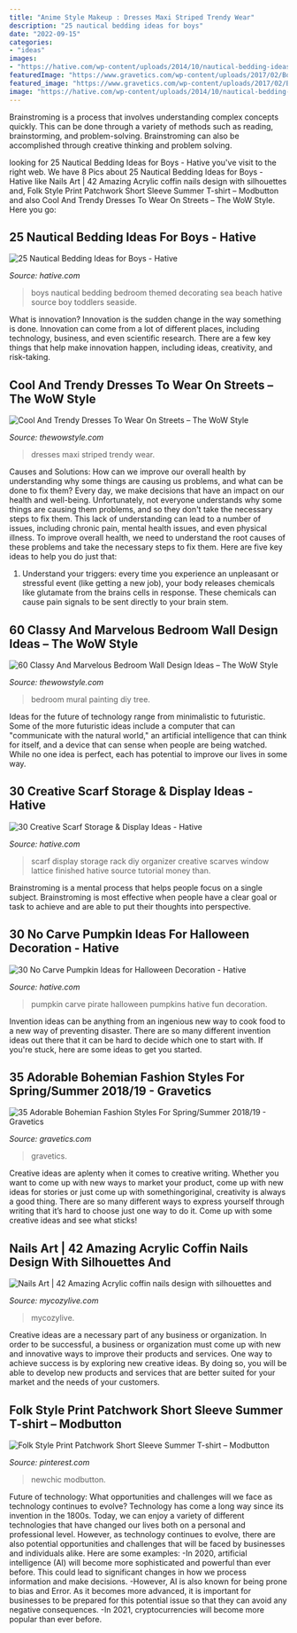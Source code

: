 ```yaml
---
title: "Anime Style Makeup : Dresses Maxi Striped Trendy Wear"
description: "25 nautical bedding ideas for boys"
date: "2022-09-15"
categories:
- "ideas"
images:
- "https://hative.com/wp-content/uploads/2014/10/nautical-bedding-ideas/11-nautical-bedding-ideas-for-boys.jpg"
featuredImage: "https://www.gravetics.com/wp-content/uploads/2017/02/Boho-Chic-Bohemian-Style-Clothing-Dresses22.jpg"
featured_image: "https://www.gravetics.com/wp-content/uploads/2017/02/Boho-Chic-Bohemian-Style-Clothing-Dresses22.jpg"
image: "https://hative.com/wp-content/uploads/2014/10/nautical-bedding-ideas/11-nautical-bedding-ideas-for-boys.jpg"
---
```



Brainstroming is a process that involves understanding complex concepts quickly. This can be done through a variety of methods such as reading, brainstorming, and problem-solving. Brainstroming can also be accomplished through creative thinking and problem solving.

	

		
looking for 25 Nautical Bedding Ideas for Boys - Hative you've visit to the right web. We have 8 Pics about 25 Nautical Bedding Ideas for Boys - Hative like Nails Art | 42 Amazing Acrylic coffin nails design with silhouettes and, Folk Style Print Patchwork Short Sleeve Summer T-shirt – Modbutton and also Cool And Trendy Dresses To Wear On Streets – The WoW Style. Here you go:
		
    
## 25 Nautical Bedding Ideas For Boys - Hative

<img loading=lazy src="https://hative.com/wp-content/uploads/2014/10/nautical-bedding-ideas/11-nautical-bedding-ideas-for-boys.jpg" onerror="this.onerror=null;this.src='https://tse2.mm.bing.net/th?id=OIP.ayFmTou8Oi48Mi3qIfw1sQHaJ3&amp;pid=15.1';" alt="25 Nautical Bedding Ideas for Boys - Hative">

_Source: hative.com_

>boys nautical bedding bedroom themed decorating sea beach hative source boy toddlers seaside. 

	

What is innovation?
Innovation is the sudden change in the way something is done. Innovation can come from a lot of different places, including technology, business, and even scientific research. There are a few key things that help make innovation happen, including ideas, creativity, and risk-taking.

    
## Cool And Trendy Dresses To Wear On Streets – The WoW Style

<img loading=lazy src="http://thewowstyle.com/wp-content/uploads/2016/07/Striped-Maxi-Dress-Casual-Chic-Streetstyle.jpg" onerror="this.onerror=null;this.src='https://tse2.mm.bing.net/th?id=OIP.320UR7RvjMwmJEsF6gxvuwHaJ4&amp;pid=15.1';" alt="Cool And Trendy Dresses To Wear On Streets – The WoW Style">

_Source: thewowstyle.com_

>dresses maxi striped trendy wear. 

	

Causes and Solutions: How can we improve our overall health by understanding why some things are causing us problems, and what can be done to fix them?
Every day, we make decisions that have an impact on our health and well-being. Unfortunately, not everyone understands why some things are causing them problems, and so they don't take the necessary steps to fix them. This lack of understanding can lead to a number of issues, including chronic pain, mental health issues, and even physical illness. To improve overall health, we need to understand the root causes of these problems and take the necessary steps to fix them. Here are five key ideas to help you do just that: 
1) Understand your triggers: every time you experience an unpleasant or stressful event (like getting a new job), your body releases chemicals like glutamate from the brains cells in response. These chemicals can cause pain signals to be sent directly to your brain stem.

    
## 60 Classy And Marvelous Bedroom Wall Design Ideas – The WoW Style

<img loading=lazy src="http://thewowstyle.com/wp-content/uploads/2016/08/DIY-Wall-Mural-Painting-of-a-Tree.jpg" onerror="this.onerror=null;this.src='https://tse4.mm.bing.net/th?id=OIP._IIZ9uh-8VvUpMSG7MHfaAHaJ3&amp;pid=15.1';" alt="60 Classy And Marvelous Bedroom Wall Design Ideas – The WoW Style">

_Source: thewowstyle.com_

>bedroom mural painting diy tree. 

	

Ideas for the future of technology range from minimalistic to futuristic. Some of the more futuristic ideas include a computer that can "communicate with the natural world," an artificial intelligence that can think for itself, and a device that can sense when people are being watched. While no one idea is perfect, each has potential to improve our lives in some way.

    
## 30 Creative Scarf Storage &amp; Display Ideas - Hative

<img loading=lazy src="https://hative.com/wp-content/uploads/2015/03/scarf-storage-ideas/3-creative-scarf-storage-and-display-ideas.jpg" onerror="this.onerror=null;this.src='https://tse2.mm.bing.net/th?id=OIP.hT7q06pvTF_xYInWGKWLnQHaHa&amp;pid=15.1';" alt="30 Creative Scarf Storage &amp; Display Ideas - Hative">

_Source: hative.com_

>scarf display storage rack diy organizer creative scarves window lattice finished hative source tutorial money than. 

	

Brainstroming is a mental process that helps people focus on a single subject. Brainstroming is most effective when people have a clear goal or task to achieve and are able to put their thoughts into perspective.

    
## 30 No Carve Pumpkin Ideas For Halloween Decoration - Hative

<img loading=lazy src="https://hative.com/wp-content/uploads/2014/10/no-carve-pumpkin-ideas/29-pirate-pumpkin.jpg" onerror="this.onerror=null;this.src='https://tse4.mm.bing.net/th?id=OIP.3VoAgI_omVHJK9mxergSzwHaH0&amp;pid=15.1';" alt="30 No Carve Pumpkin Ideas for Halloween Decoration - Hative">

_Source: hative.com_

>pumpkin carve pirate halloween pumpkins hative fun decoration. 

	

Invention ideas can be anything from an ingenious new way to cook food to a new way of preventing disaster. There are so many different invention ideas out there that it can be hard to decide which one to start with. If you're stuck, here are some ideas to get you started.

    
## 35 Adorable Bohemian Fashion Styles For Spring/Summer 2018/19 - Gravetics

<img loading=lazy src="https://www.gravetics.com/wp-content/uploads/2017/02/Boho-Chic-Bohemian-Style-Clothing-Dresses22.jpg" onerror="this.onerror=null;this.src='https://tse2.mm.bing.net/th?id=OIP.veBA2ey9sUh652GpyvU9WQHaLH&amp;pid=15.1';" alt="35 Adorable Bohemian Fashion Styles For Spring/Summer 2018/19 - Gravetics">

_Source: gravetics.com_

>gravetics. 

	

Creative ideas are aplenty when it comes to creative writing. Whether you want to come up with new ways to market your product, come up with new ideas for stories or just come up with somethingoriginal, creativity is always a good thing. There are so many different ways to express yourself through writing that it’s hard to choose just one way to do it. Come up with some creative ideas and see what sticks!

    
## Nails Art | 42 Amazing Acrylic Coffin Nails Design With Silhouettes And

<img loading=lazy src="https://mycozylive.com/wp-content/uploads/2021/02/19-8.jpg" onerror="this.onerror=null;this.src='https://tse1.mm.bing.net/th?id=OIP.SvsVxS_gzaJjXRrHQVNHZAHaKN&amp;pid=15.1';" alt="Nails Art | 42 Amazing Acrylic coffin nails design with silhouettes and">

_Source: mycozylive.com_

>mycozylive. 

	

Creative ideas are a necessary part of any business or organization. In order to be successful, a business or organization must come up with new and innovative ways to improve their products and services. One way to achieve success is by exploring new creative ideas. By doing so, you will be able to develop new products and services that are better suited for your market and the needs of your customers.

    
## Folk Style Print Patchwork Short Sleeve Summer T-shirt – Modbutton

<img loading=lazy src="https://i.pinimg.com/736x/39/16/87/3916871fb23c773ea043a825aa0d6ee7.jpg" onerror="this.onerror=null;this.src='https://tse1.mm.bing.net/th?id=OIP.WmHwlZ0x-9H2Vj6t12jH4gHaJ3&amp;pid=15.1';" alt="Folk Style Print Patchwork Short Sleeve Summer T-shirt – Modbutton">

_Source: pinterest.com_

>newchic modbutton. 

	

Future of technology: What opportunities and challenges will we face as technology continues to evolve?
Technology has come a long way since its invention in the 1800s. Today, we can enjoy a variety of different technologies that have changed our lives both on a personal and professional level. However, as technology continues to evolve, there are also potential opportunities and challenges that will be faced by businesses and individuals alike. Here are some examples: 
-In 2020, artificial intelligence (AI) will become more sophisticated and powerful than ever before. This could lead to significant changes in how we process information and make decisions. 
-However, AI is also known for being prone to bias and Error. As it becomes more advanced, it is important for businesses to be prepared for this potential issue so that they can avoid any negative consequences. 
-In 2021, cryptocurrencies will become more popular than ever before.

